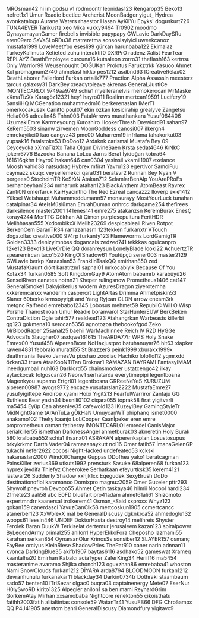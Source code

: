 ﻿MROsman42
hi im godsu v1
rodmoontr
leonidas123
Rengarop35
Beko13
nefret1x1
Umur Readie
beetlee
Archerist
MoonBadger
yigut_
Hydrea
avonkatalogu
Aurane Waters
rhaestor
Hasan
AyKilYu
Epyks'
doguskurt726
TUNA4EVER
Tarikusta
xeo
Mika
kukky9494
Tr0902
moodmo
OynayamayanGamer
firebells
invisible
papypapy
GWLavie
DarkDaySRu
eren09ero
SaVaSLoRDu38
matreretma
sonsosisyiyici
uweekcanoz
mustafa1999
LoveMeetYou
esesli99
gürkan
harunbaba122
Ekimalaz
TurkeyKalimuta
Xetieted
zuhu
interaktif0
DXRPrO
radenz
Xalist
FearTear
REPLAYZ
DeathEmployee
curcuna16
kutsaleon
zorro31
theflash163
kertnsu
Only Warrior99
Weusenouqht
DOĞUKan
Prolotus
Farukztrkk
Yasuoo
Ahmet Kol
promagnum2740
ahmetasl
hikko
pes1212
asdbnd63
ICreativeRelax02
DeathLaborer
Failerlord
Furkan
ortalik777
Praction
Alpha Assassin
meesterz
tarcus
galaxsy31
DarkBey
xreadytoleave
akrenas
GeneraLJustiCe
lMONTECARLOl
9749aa9749
schia1
myelleranelvis
memokerocan
MrMaske
xXmaTizXx
Karagöz12321
hey1
hayro011
Roalinn
mertcan19591
Lucifery19
SansiiHQ
MCGenation
muhammedm16
berkerenaslan
IMerTI
omerkocakusak
Carlitto
poul07
ekin özkan
kesicirahip
grealyve
Zangetsu
Helia006
adrealin48
Tnhn003
FatalArrows
murathankara
Yusuf064406
UzumakiEmre
Karrmeyoung
Kuroshiro
HookerThresh
Drewlord91
sahan97
KeRem5503
sinanw
zirvemen
MoonGoddess
canosi007
ilkergn4
emrekayikci0
kao
cangvz43
pmc00
Muharrem19
infrlama
tahakorkut03
yupsak16
fatalstoke53
DoDoo12
Ardaknk
carismal
Mustafa Bey 09
Ceyceyoka
xXmaTizXx
Taha Olgun
DivineSaen
Krsta
sedat4646
KıNkC
jokerr6776
Bazooka Banana
LoLcu
Jarns
Berat İyidoğan
kobra64
161616qkhn
Hayro0
hakan646
can0304
yasinsil
vkamil1907
exelance
Moosh
vahid38
natsudrag
Hybrex
mfirat
Yavru123
egertivor
SamoiFuu
caymazz
skuqx
veysellemekci
qara031
beratsvr2
Runnan Bey
Nyan V
pergees0
StocholmTR
KeSKıN
Atakan712
SelamlarBenAlp
YouArePRoFs
berhanbeyhan1234
mrharunk
atahan123
BlackAnthem
AtomBeast
Ravrex
Zanti0N
omerfaruk
KaiHyacintho
The Red Ezreal
cancazzz
Iloverp
exie1412
Yüksel Weishaupt
Muhammeddumann57
mensurayy
MostYourLuck
tunahan
catalpinar34
AteisMüslüman
EmrahDuman
onhrcc
darkgame254
thefirees
darksilence
master2001
141enes141
emre275
atakanzsn
KeremBurak
EnesÇ
koray4244
MerTTG
Gökhan Ali Çimen
purplesepultura
FeritHDR
Melihhasan555
XxdombikxX
Melih23269
despicableali
Riven
Rotpot
BerkenCem
BaranTR34
ramazanasm
123tekken
furkanxtr
VTouch
doga.ollac
creative000
974rp
furkanty123
Flameworms
LordGamigTR
Golden3333
denizylmnbss
dogancals
zedzed741
tekkkas
ogulcanpro
12ke123
Beko13
LiveOrDie QQ
doranreysun
LonelyBlade
looki22
AchuertzTR
spearemircan
taco1520
KingOfShadow61
Youtüpçü
sener003
master2129
GWLavie
berkp
Karaaslan53
FranklinTaakQQ
emirhan850
zed
MustafaKraunt
dıört
karatrzm1
sapnai01
mrkocabiyik
Because Of You
Kotax34
furkan0585
Soft
KingdomGuy9
AtomAtom
babamrb
karabüyü26
SenseiRiven
canates
notnn21
Kheper
rulingsnow
Prometheus1406
cat147
GeneralSmoke1
Dakyjokerius
wodern
AzuresDragon
ziyerotemha
xxkeremcanxx
vanderim
caspercrt
LightArtas
Drimma
Ahmetpiskin53
Slaner
60berko
krmsoyyigit
and Yang
Ryjean
GLDN arrow
enesm3rk
metgnc
Ralfredd
emrebabo12345
Lobosus
mehmet59
RepubliC
Will O Wisp
Porshe
Thanost
roan
Umur Readie
boranvarol
StarHunterEUW
BerkBeken
ContraDiction
Ogle
tahir577
realdead123
Atahangrkan
Warbeasts
killerbi
qq123
gokmena10
serocan5356
agnotozoa
thebookofgod
Zeko
MrBloodRaper
25sanal25
baehii
WarMachinnee
Reich IV
R2D HyGGe
AdvocaTs
Slaugher07
asdqwe161615
TheARDA77tr
WPS Holy Snake
Emrex00
Yusuf458
AlperenBıcer
NoHaxjustpro
batuhanuyar76
hlt63
xlapker
rawen4831
febbraio
muratti55
St BrazzerS
peink1999
xburakx1999x
deathmania
Teeko
JamesVu
pixshao
zoodiac
Hachiko
loloflol12
yqmrxdd
özkan33
truva
AtaaKooNTiTan
Droknar1
RAMAZAN BAYRAMI
FantasyIMAM
ineedgumball
nuh163
Darklord55
chainsmooker
ustatcengo42
ilkay
aytackocak
tolgoscan26
Neonv1
serhatarda
everytimepipi
legentbosna
Magenkyou
supamo
Ertgrl01
legentbosna
GRReeNeYeS
KURUZUM
alperen00987
ayogs9772
encaze
yusufarslan2222
MustafaEmre27
yusufyigittepe
Andiroe
xyami
Hoixi
Yigit213
FearfulWarriror
Zantaju
GG Ruthless Bear
yasin34
besnili0102
ciqara055
toprak58
firat
yigitvarli
ma5454
Eyüp Can
ahsenlee35
cafewold123
IKuzeyIBey
GamingStyleTr
MidNightGame
tArAnTuLa gÖkHaN
UmuycanWT
phiphanq
ismet0000
anakamo102
Theky
kaanjo
LoLCooper
Kaanİpeker
eren
emre
pmprometheus
osman
fatihersy
lMONTECARLOl
emredel
CanisMajor
serialkiller55
ismethan
DarknessAngel
ahmetburak03
akneretin
Holy Burak 580
kralbaba552
schia1
ihsanx01
ASRAKAN
alperenkaplan
Losustosupus
brkykrkmz
Darth Vader04
ramazanaykutt
noi16
Omar
fatih57
İmanaGelenGP
tukachi
nefer2622
cocosi
NightHacked
undefeated53
kckskl
hakanaslan2000
WindOfChange
Guppas
DDofhea
yako1
beratcagman
PainsKiller
zerius369
utkuts1992
prensturk
Sasuke
68alperen68
furkan123
hyprex
jeydifa
Thiefyz
Cheerokee
Serhatkaan
efeyurtksk35
kerem4121
lastwar26
Suddenly Shadow
xxhjk1xx
Eqegudek
SexyBrush
DoDo
destinationoflol
karamanoo
Domixpro
magnuz2059
Omer Guzeler
pttr293
Shywolf
pnevroh
Devooo55
Ahmet Çetin
taskaya46
hilmii
Nocool
hardi234
21mete23
aali58
abc
E0FD
bluefart
pro41adam
ahmet61ali61
Shizomoto
expertmndrr
kaanersal
trolkerem41
Osman_-Said
xxproxx
Whyz123
gokan159
canerdasci
YavuzCanClk58
mertcoskun1905
ccmertcancc
atanerber123
XxWolexX
mal be
GeneralDiscusy
dgknkrca52
ahmedoglu132
woops61
Ieesin446
UNDEF
DoktorHasta
destroy14
melihreis
Shyster
Ferolek
Baran
DuukW
Terkiselat
dertemur
jerusaleem
kazan123
spiralpower
ByLeqendArmy
primal255
anilon1
HyperEkkoFora
Cheposho
lazmami55
karahan
serkan854
OynarsanOlur
KrinosSs
sonsiber12
SLAYER157
osmanç
FayBee
orciyus
KleinRiese
ShadowPries
ThePatR10
caner narin
adnnan11
kvonca
DarkingBlue35
akifb1907
baytas6116
asdhako52
gameswat
Xrameq
kaantalha20
Emirhan Kabalcı
aciaTyper
ZaferKing34
Heriif16
ma5454
masteranime
avaramo
Shjika
chonch123
oguxzhan86
emrebaba41
whoston
Nami
SnowClouds
furkan1212
DİYARA
arda8794
BLOODMOON
furkan1212
devranhunulu
furkanakar11
blackday34
Darkin0734tr
Dothraki
staambaum
sado57
benten10
lTrlSezar
olgac0
buqra03
captainenergy
Mete07
EserNur
H0lySwoRD
kirito1325
Alpegler
anilon1
sa ben mami
ReynardGrim
GorkemAtay
Mirhan
xxsamobaba
Nightcore
renekton55
çikoisthatu
fatihh2003fatih
aliialtintas
console59
WatanTr41
YusuFB66
DFG Chroâampx QQ
P4J41905
anestom
bahri
GeneralDiscusy
Diamondfury
yigitavc9
